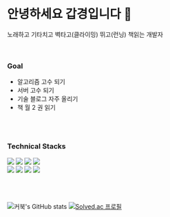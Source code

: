 # 안녕하세요 갑경입니다 :wave:
노래하고 기타치고 벽타고(클라이밍) 뛰고(런닝) 책읽는 개발자

<br/>

### Goal
- 알고리즘 고수 되기
- 서버 고수 되기
- 기술 블로그 자주 올리기
- 책 월 2 권 읽기

<br/>
<br/>

### Technical Stacks
<div>
          <img src="https://img.shields.io/badge/Docker-2496ED?style=flat-square&logo=Docker&logoColor=white">
          <img src="https://img.shields.io/badge/Github-181717?style=flat-square&logo=Github&logoColor=white">
          <img src="https://img.shields.io/badge/Java-007396?style=flat-square&logo=Java&logoColor=white">
          <img src="https://img.shields.io/badge/Jenkins-D24939?style=flat-square&logo=Jenkins&logoColor=white">
          <br/><img src="https://img.shields.io/badge/Linux-FCC624?style=flat-square&logo=Linux&logoColor=white">
          <img src="https://img.shields.io/badge/MariaDB-003545?style=flat-square&logo=MariaDB&logoColor=white">
          <img src="https://img.shields.io/badge/MySQL-4479A1?style=flat-square&logo=MySQL&logoColor=white">
          <img src="https://img.shields.io/badge/Spring-6DB33F?style=flat-square&logo=Spring&logoColor=white">
</div>

<br/>
<br/>
<br/>

![커북's GitHub stats](https://github-readme-stats.vercel.app/api?username=rkarud1234&show_icons=true&theme=dracula)
[![Solved.ac 프로필](http://mazassumnida.wtf/api/v2/generate_badge?boj=rkarud1234)](https://solved.ac/rkarud1234)

